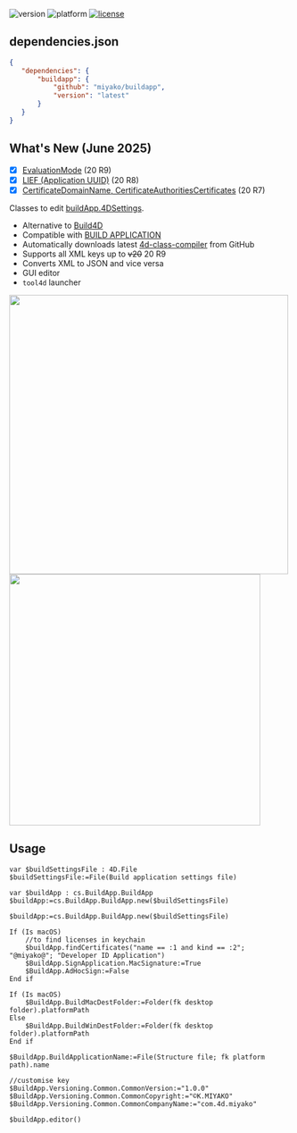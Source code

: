 ![version](https://img.shields.io/badge/version-20%2B-E23089)
![platform](https://img.shields.io/static/v1?label=platform&message=mac-intel%20|%20mac-arm%20|%20win-64&color=blue)
[![license](https://img.shields.io/github/license/miyako/4d-class-buildapp)](LICENSE)

## dependencies.json

 ```json
{
	"dependencies": {
		"buildapp": {
			"github": "miyako/buildapp",
			"version": "latest"
		}
	}
}
```

## What's New (June 2025)

- [x] [EvaluationMode](https://blog.4d.com/building-evaluation-applications/) (20 R9)
- [x] [LIEF (Application UUID)](https://blog.4d.com/defining-the-4d-built-application-uuid-for-macos/) (20 R8)
- [x] [CertificateDomainName, CertificateAuthoritiesCertificates](https://blog.4d.com/encryption-authentication-certificate-authority-validation/) (20 R7)

Classes to edit [buildApp.4DSettings](https://doc.4d.com/4Dv20/4D/20/4D-XML-Keys-BuildApplication.100-6335734.en.html).

* Alternative to [Build4D](https://github.com/4d-depot/Build4D)
* Compatible with [BUILD APPLICATION](https://doc.4d.com/4Dv20/4D/20.2/BUILD-APPLICATION.301-6720787.en.html)
* Automatically downloads latest [4d-class-compiler](https://github.com/miyako/4d-class-compiler) from GitHub
* Supports all XML keys up to ~~v20~~ 20 R9
* Converts XML to JSON and vice versa
* GUI editor
* `tool4d` launcher

<img src="https://github.com/user-attachments/assets/7f5e84de-71f5-488b-b5bf-e4b0101fa77b" width=500 height=auto />

<img src="https://github.com/user-attachments/assets/ccb5b914-db6e-481a-85d5-67d59c814897" width=450 height=auto />


## Usage

```4d
var $buildSettingsFile : 4D.File
$buildSettingsFile:=File(Build application settings file)

var $buildApp : cs.BuildApp.BuildApp
$buildApp:=cs.BuildApp.BuildApp.new($buildSettingsFile)

$buildApp:=cs.BuildApp.BuildApp.new($buildSettingsFile)

If (Is macOS)
	//to find licenses in keychain
	$buildApp.findCertificates("name == :1 and kind == :2"; "@miyako@"; "Developer ID Application")
	$BuildApp.SignApplication.MacSignature:=True
	$BuildApp.AdHocSign:=False
End if 

If (Is macOS)
	$BuildApp.BuildMacDestFolder:=Folder(fk desktop folder).platformPath
Else 
	$BuildApp.BuildWinDestFolder:=Folder(fk desktop folder).platformPath
End if 

$BuildApp.BuildApplicationName:=File(Structure file; fk platform path).name

//customise key
$BuildApp.Versioning.Common.CommonVersion:="1.0.0"
$BuildApp.Versioning.Common.CommonCopyright:="©︎K.MIYAKO"
$BuildApp.Versioning.Common.CommonCompanyName:="com.4d.miyako"

$buildApp.editor()
```
